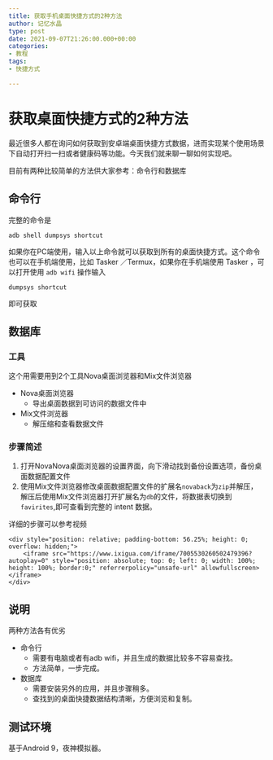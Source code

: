 ```yaml
---
title: 获取手机桌面快捷方式的2种方法
author: 记忆水晶
type: post
date: 2021-09-07T21:26:00.000+00:00
categories:
- 教程
tags:
- 快捷方式

---
```

# 获取桌面快捷方式的2种方法

最近很多人都在询问如何获取到安卓端桌面快捷方式数据，进而实现某个使用场景下自动打开扫一扫或者健康码等功能。今天我们就来聊一聊如何实现吧。

目前有两种比较简单的方法供大家参考：命令行和数据库

## 命令行

完整的命令是

```shell
adb shell dumpsys shortcut
```

如果你在PC端使用，输入以上命令就可以获取到所有的桌面快捷方式。这个命令也可以在手机端使用，比如 Tasker ／Termux，如果你在手机端使用 Tasker ，可以打开使用 `adb wifi` 操作输入

```shell
dumpsys shortcut
```

即可获取

## 数据库

### 工具

这个用需要用到2个工具Nova桌面浏览器和Mix文件浏览器

* Nova桌面浏览器
  * 导出桌面数据到可访问的数据文件中
* Mix文件浏览器
  * 解压缩和查看数据文件

### 步骤简述

1. 打开NovaNova桌面浏览器的设置界面，向下滑动找到备份设置选项，备份桌面数据配置文件
2. 使用Mix文件浏览器修改桌面数据配置文件的扩展名`novaback`为`zip`并解压，解压后使用Mix文件浏览器打开扩展名为`db`的文件，将数据表切换到`favirites`,即可查看到完整的 intent 数据。

详细的步骤可以参考视频

    <div style="position: relative; padding-bottom: 56.25%; height: 0; overflow: hidden;">
        <iframe src="https://www.ixigua.com/iframe/7005530260502479396?autoplay=0" style="position: absolute; top: 0; left: 0; width: 100%; height: 100%; border:0;" referrerpolicy="unsafe-url" allowfullscreen></iframe>
    </div>

## 说明

两种方法各有优劣

* 命令行
  * 需要有电脑或者有adb wifi，并且生成的数据比较多不容易查找。
  * 方法简单，一步完成。
* 数据库
  * 需要安装另外的应用，并且步骤稍多。
  * 查找到的桌面快捷数据结构清晰，方便浏览和复制。

## 测试环境

基于Android 9，夜神模拟器。
